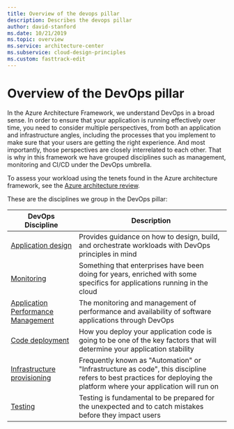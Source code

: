 ```yaml
---
title: Overview of the devops pillar 
description: Describes the devops pillar
author: david-stanford
ms.date: 10/21/2019
ms.topic: overview
ms.service: architecture-center
ms.subservice: cloud-design-principles
ms.custom: fasttrack-edit
---
```


# Overview of the DevOps pillar

In the Azure Architecture Framework, we understand DevOps in a broad sense. In order to ensure that your application is running effectively over time, you need to consider multiple perspectives, from both an application and infrastructure angles, including the processes that you implement to make sure that your users are getting the right experience. And most importantly, those perspectives are closely interrelated to each other. That is why in this framework we have grouped disciplines such as management, monitoring and CI/CD under the DevOps umbrella.

To assess your workload using the tenets found in the Azure architecture framework, see the [Azure architecture review](/assessments/?mode=pre-assessment&id=azure-architecture-review).

These are the disciplines we group in the DevOps pillar:

| DevOps Discipline | Description |
|-------------------|-------------|
| [Application design][app-design] | Provides guidance on how to design, build, and orchestrate workloads with DevOps principles in mind  |
| [Monitoring][monitoring] | Something that enterprises have been doing for years, enriched with some specifics for applications running in the cloud |
| [Application Performance Management][performance] | The monitoring and management of performance and availability of software applications through DevOps |
| [Code deployment][deployment] | How you deploy your application code is going to be one of the key factors that will determine your application stability  |
| [Infrastructure provisioning][iac] | Frequently known as "Automation" or "Infrastructure as code", this discipline refers to best practices for deploying the platform where your application will run on |
| [Testing][testing] | Testing is fundamental to be prepared for the unexpected and to catch mistakes before they impact users |

<!-- devops disciplines -->
[monitoring]: ./monitoring.md
[performance]: ./performance.md
[deployment]: ./deployment.md
[iac]: ./iac.md
[testing]: ./testing.md
[app-design]: ./app-design.md
